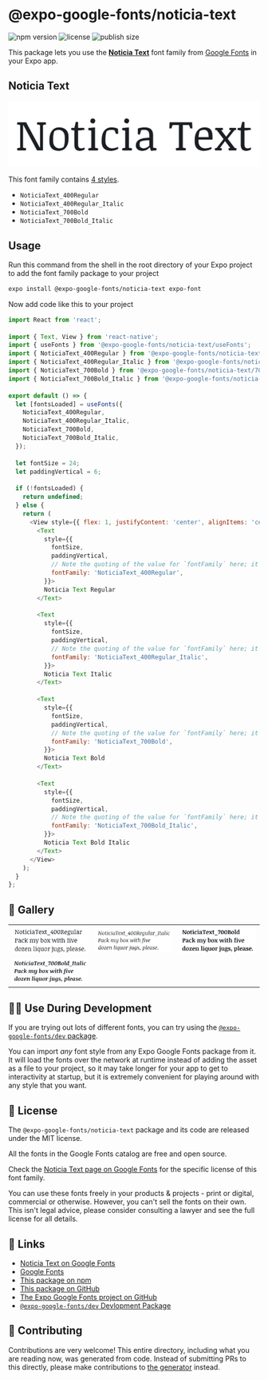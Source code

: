 # @expo-google-fonts/noticia-text

![npm version](https://flat.badgen.net/npm/v/@expo-google-fonts/noticia-text)
![license](https://flat.badgen.net/github/license/expo/google-fonts)
![publish size](https://flat.badgen.net/packagephobia/install/@expo-google-fonts/noticia-text)

This package lets you use the [**Noticia Text**](https://fonts.google.com/specimen/Noticia+Text) font family from [Google Fonts](https://fonts.google.com/) in your Expo app.

## Noticia Text

![Noticia Text](./font-family.png)

This font family contains [4 styles](#-gallery).

- `NoticiaText_400Regular`
- `NoticiaText_400Regular_Italic`
- `NoticiaText_700Bold`
- `NoticiaText_700Bold_Italic`

## Usage

Run this command from the shell in the root directory of your Expo project to add the font family package to your project
```sh
expo install @expo-google-fonts/noticia-text expo-font
```

Now add code like this to your project
```js
import React from 'react';

import { Text, View } from 'react-native';
import { useFonts } from '@expo-google-fonts/noticia-text/useFonts';
import { NoticiaText_400Regular } from '@expo-google-fonts/noticia-text/400Regular';
import { NoticiaText_400Regular_Italic } from '@expo-google-fonts/noticia-text/400Regular_Italic';
import { NoticiaText_700Bold } from '@expo-google-fonts/noticia-text/700Bold';
import { NoticiaText_700Bold_Italic } from '@expo-google-fonts/noticia-text/700Bold_Italic';

export default () => {
  let [fontsLoaded] = useFonts({
    NoticiaText_400Regular,
    NoticiaText_400Regular_Italic,
    NoticiaText_700Bold,
    NoticiaText_700Bold_Italic,
  });

  let fontSize = 24;
  let paddingVertical = 6;

  if (!fontsLoaded) {
    return undefined;
  } else {
    return (
      <View style={{ flex: 1, justifyContent: 'center', alignItems: 'center' }}>
        <Text
          style={{
            fontSize,
            paddingVertical,
            // Note the quoting of the value for `fontFamily` here; it expects a string!
            fontFamily: 'NoticiaText_400Regular',
          }}>
          Noticia Text Regular
        </Text>

        <Text
          style={{
            fontSize,
            paddingVertical,
            // Note the quoting of the value for `fontFamily` here; it expects a string!
            fontFamily: 'NoticiaText_400Regular_Italic',
          }}>
          Noticia Text Italic
        </Text>

        <Text
          style={{
            fontSize,
            paddingVertical,
            // Note the quoting of the value for `fontFamily` here; it expects a string!
            fontFamily: 'NoticiaText_700Bold',
          }}>
          Noticia Text Bold
        </Text>

        <Text
          style={{
            fontSize,
            paddingVertical,
            // Note the quoting of the value for `fontFamily` here; it expects a string!
            fontFamily: 'NoticiaText_700Bold_Italic',
          }}>
          Noticia Text Bold Italic
        </Text>
      </View>
    );
  }
};

```

## 🔡 Gallery


||||
|-|-|-|
|![NoticiaText_400Regular](./NoticiaText_400Regular.ttf.png)|![NoticiaText_400Regular_Italic](./NoticiaText_400Regular_Italic.ttf.png)|![NoticiaText_700Bold](./NoticiaText_700Bold.ttf.png)||
|![NoticiaText_700Bold_Italic](./NoticiaText_700Bold_Italic.ttf.png)||||


## 👩‍💻 Use During Development

If you are trying out lots of different fonts, you can try using the [`@expo-google-fonts/dev` package](https://github.com/expo/google-fonts/tree/master/font-packages/dev#readme).

You can import *any* font style from any Expo Google Fonts package from it. It will load the fonts
over the network at runtime instead of adding the asset as a file to your project, so it may take longer
for your app to get to interactivity at startup, but it is extremely convenient
for playing around with any style that you want.

## 📖 License

The `@expo-google-fonts/noticia-text` package and its code are released under the MIT license.

All the fonts in the Google Fonts catalog are free and open source.

Check the [Noticia Text page on Google Fonts](https://fonts.google.com/specimen/Noticia+Text) for the specific license of this font family.

You can use these fonts freely in your products & projects - print or digital, commercial or otherwise. However, you can't sell the fonts on their own. This isn't legal advice, please consider consulting a lawyer and see the full license for all details.

## 🔗 Links

- [Noticia Text on Google Fonts](https://fonts.google.com/specimen/Noticia+Text)
- [Google Fonts](https://fonts.google.com/)
- [This package on npm](https://www.npmjs.com/package/@expo-google-fonts/noticia-text)
- [This package on GitHub](https://github.com/expo/google-fonts/tree/master/font-packages/noticia-text)
- [The Expo Google Fonts project on GitHub](https://github.com/expo/google-fonts)
- [`@expo-google-fonts/dev` Devlopment Package](https://github.com/expo/google-fonts/tree/master/font-packages/dev)

## 🤝 Contributing

Contributions are very welcome! This entire directory, including what you are reading now, was generated from code. Instead of submitting PRs to this directly, please make contributions to [the generator](https://github.com/expo/google-fonts/tree/master/packages/generator) instead.
